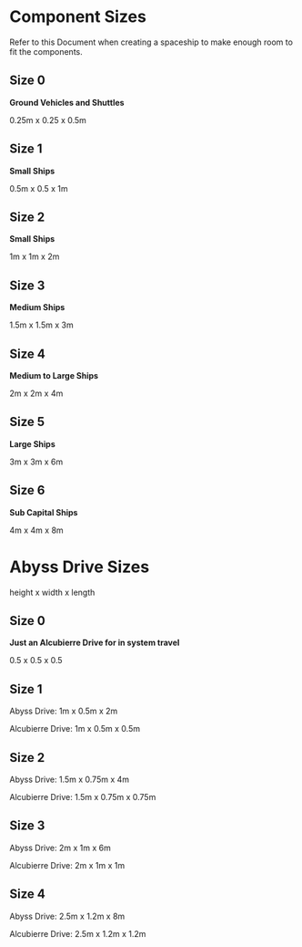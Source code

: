# Component Sizes

Refer to this Document when creating a spaceship to make enough room to fit the components.

## Size 0

**Ground Vehicles and Shuttles**

0.25m x 0.25 x 0.5m 

## Size 1

**Small Ships**

0.5m x 0.5 x 1m

## Size 2

**Small Ships**

1m x 1m x 2m

## Size 3

**Medium Ships**

1.5m x 1.5m x 3m

## Size 4

**Medium to Large Ships**

2m x 2m x 4m

## Size 5

**Large Ships**

3m x 3m x 6m

## Size 6

**Sub Capital Ships**

4m x 4m x 8m

# Abyss Drive Sizes

height x width x length

## Size 0

**Just an Alcubierre Drive for in system travel**

0.5 x 0.5 x 0.5

## Size 1

Abyss Drive: 1m x 0.5m x 2m

Alcubierre Drive: 1m x 0.5m x 0.5m

## Size 2

Abyss Drive: 1.5m x 0.75m x 4m

Alcubierre Drive: 1.5m x 0.75m x 0.75m

## Size 3

Abyss Drive: 2m x 1m x 6m

Alcubierre Drive: 2m x 1m x 1m

## Size 4

Abyss Drive: 2.5m x 1.2m x 8m

Alcubierre Drive: 2.5m x 1.2m x 1.2m